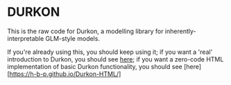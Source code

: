 # DURKON

This is the raw code for Durkon, a modelling library for inherently-interpretable GLM-style models.

If you're already using this, you should keep using it; if you want a 'real' introduction to Durkon, you should see [here](https://github.com/H-B-P/Durkon-demo-II); if you want a zero-code HTML implementation of basic Durkon functionality, you should see [here][https://h-b-p.github.io/Durkon-HTML/]
